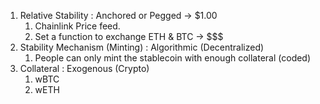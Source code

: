 1. Relative Stability : Anchored or Pegged -> $1.00
    1. Chainlink Price feed.
    2. Set a function to exchange ETH & BTC -> $$$
2. Stability Mechanism (Minting) : Algorithmic (Decentralized)
    1. People can only mint the stablecoin with enough collateral (coded)
3. Collateral : Exogenous (Crypto)
    1. wBTC
    2. wETH